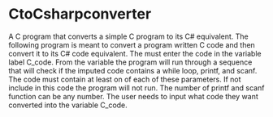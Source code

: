 # CtoCsharpconverter
A C program that converts a simple C program to its C# equivalent. 
The following program is meant to convert a
program written C code and then convert it to
its C# code equivalent. The must enter the
code in the variable label C_code. From the
variable the program will run through a
sequence that will check if the imputed code
contains a while loop, printf, and scanf. The
code must contain at least on of each of these
parameters. If not include in this code the
program will not run. The number of printf and
scanf function can be any number. The user
needs to input what code they want converted
into the variable C_code.
